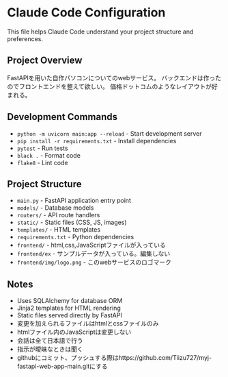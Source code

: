 # Claude Code Configuration

This file helps Claude Code understand your project structure and preferences.

## Project Overview
FastAPIを用いた自作パソコンについてのwebサービス。
バックエンドは作ったのでフロントエンドを整えて欲しい。
価格ドットコムのようなレイアウトが好まれる。

## Development Commands
- `python -m uvicorn main:app --reload` - Start development server
- `pip install -r requirements.txt` - Install dependencies
- `pytest` - Run tests
- `black .` - Format code
- `flake8` - Lint code

## Project Structure
- `main.py` - FastAPI application entry point
- `models/` - Database models
- `routers/` - API route handlers
- `static/` - Static files (CSS, JS, images)
- `templates/` - HTML templates
- `requirements.txt` - Python dependencies
- `frontend/` - html,css,JavaScriptファイルが入っている
- `frontend/ex` - サンプルデータが入っている。編集しない
- `frontend/img/logo.png` - このwebサービスのロゴマーク

## Notes
- Uses SQLAlchemy for database ORM
- Jinja2 templates for HTML rendering
- Static files served directly by FastAPI
- 変更を加えられるファイルはhtmlとcssファイルのみ
- htmlファイル内のJavaScriptは変更しない
- 会話は全て日本語で行う
- 指示が曖昧なときは聞く
- githubにコミット、プッシュする際はhttps://github.com/Tiizu727/myj-fastapi-web-app-main.gitにする